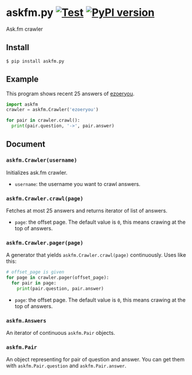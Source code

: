 # askfm.py [![Test](https://github.com/utgwkk/askfm.py/actions/workflows/ci.yml/badge.svg)](https://github.com/utgwkk/askfm.py/actions/workflows/ci.yml) [![PyPI version](https://badge.fury.io/py/askfm.py.svg)](https://badge.fury.io/py/askfm.py)
Ask.fm crawler

## Install

```
$ pip install askfm.py
```

## Example

This program shows recent 25 answers of [ezoeryou](https://ask.fm/ezoeryou).

```python
import askfm
crawler = askfm.Crawler('ezoeryou')

for pair in crawler.crawl():
  print(pair.question, '->', pair.answer)
```

## Document

### `askfm.Crawler(username)`

Initializes ask.fm crawler.

* `username`: the username you want to crawl answers.

### `askfm.Crawler.crawl(page)`

Fetches at most 25 answers and returns iterator of list of answers.

* `page`: the offset page. The default value is `0`, this means crawing at the top of answers.

### `askfm.Crawler.pager(page)`

A generator that yields `askfm.Crawler.crawl(page)` continuously.
Uses like this:

```python
# offset_page is given
for page in crawler.pager(offset_page):
  for pair in page:
    print(pair.question, pair.answer)
```

* `page`: the offset page. The default value is `0`, this means crawing at the top of answers.

### `askfm.Answers`

An iterator of continuous `askfm.Pair` objects.

### `askfm.Pair`

An object representing for pair of question and answer.
You can get them with `askfm.Pair.question` and `askfm.Pair.answer`.
